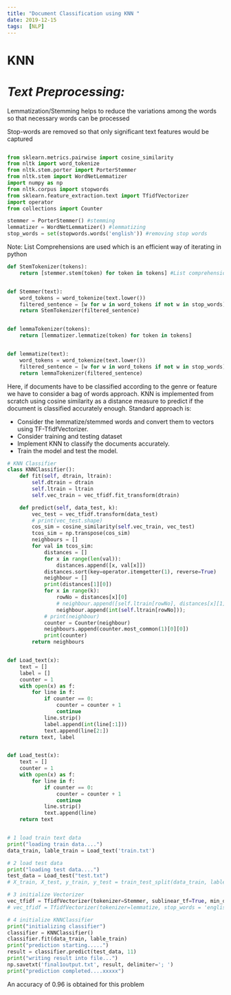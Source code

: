 ```yaml
---
title: "Document Classification using KNN "
date: 2019-12-15
tags:  [NLP]
---
```


# KNN

# *Text Preprocessing:*
Lemmatization/Stemming helps to reduce the variations among the words so that necessary words can be processed

Stop-words are removed so that only significant text features would be captured


```python

from sklearn.metrics.pairwise import cosine_similarity
from nltk import word_tokenize
from nltk.stem.porter import PorterStemmer
from nltk.stem import WordNetLemmatizer
import numpy as np
from nltk.corpus import stopwords
from sklearn.feature_extraction.text import TfidfVectorizer
import operator
from collections import Counter

stemmer = PorterStemmer() #stemming
lemmatizer = WordNetLemmatizer() #lemmatizing
stop_words = set(stopwords.words('english')) #removing stop words
```
Note: List Comprehensions are used which is an efficient way of iterating in python
```python
def StemTokenizer(tokens):
    return [stemmer.stem(token) for token in tokens] #List comprehensions


def Stemmer(text):
    word_tokens = word_tokenize(text.lower())
    filtered_sentence = [w for w in word_tokens if not w in stop_words]
    return StemTokenizer(filtered_sentence)


def lemmaTokenizer(tokens):
    return [lemmatizer.lemmatize(token) for token in tokens]


def lemmatize(text):
    word_tokens = word_tokenize(text.lower())
    filtered_sentence = [w for w in word_tokens if not w in stop_words]
    return lemmaTokenizer(filtered_sentence)
```

Here, if documents have to be classified according to the genre or feature we have to consider a bag of words approach.
KNN is implemented from scratch using cosine similarity as a distance measure to predict if the document is classified accurately enough.
Standard approach is:

- Consider the lemmatize/stemmed words and convert them to vectors using TF-TfidfVectorizer.
-  Consider training and testing dataset
-  Implement KNN to classify the documents accurately.
-  Train the model and test the model.


```python
# KNN Classifier
class KNNClassifier():
    def fit(self, dtrain, ltrain):
        self.dtrain = dtrain
        self.ltrain = ltrain
        self.vec_train = vec_tfidf.fit_transform(dtrain)

    def predict(self, data_test, k):
        vec_test = vec_tfidf.transform(data_test)
        # print(vec_test.shape)
        cos_sim = cosine_similarity(self.vec_train, vec_test)
        tcos_sim = np.transpose(cos_sim)
        neighbours = []
        for val in tcos_sim:
            distances = []
            for x in range(len(val)):
                distances.append([x, val[x]])
            distances.sort(key=operator.itemgetter(1), reverse=True)
            neighbour = []
            print(distances[1][0])
            for x in range(k):
                rowNo = distances[x][0]
                # neighbour.append([self.ltrain[rowNo], distances[x][1] ])
                neighbour.append(int(self.ltrain[rowNo]));
            # print(neighbour)
            counter = Counter(neighbour)
            neighbours.append(counter.most_common(1)[0][0])
            print(counter)
        return neighbours


def Load_text(x):
    text = []
    label = []
    counter = 1
    with open(x) as f:
        for line in f:
            if counter == 0:
                counter = counter + 1
                continue
            line.strip()
            label.append(int(line[:1]))
            text.append(line[2:])
    return text, label


def Load_test(x):
    text = []
    counter = 1
    with open(x) as f:
        for line in f:
            if counter == 0:
                counter = counter + 1
                continue
            line.strip()
            text.append(line)
    return text


# 1 load train text data
print("loading train data....")
data_train, lable_train = Load_text('train.txt')

# 2 load test data
print("loading test data....")
test_data = Load_test("test.txt")
# X_train, X_test, y_train, y_test = train_test_split(data_train, lable_train, test_size=0.2)

# 3 initialize Vectorizer
vec_tfidf = TfidfVectorizer(tokenizer=Stemmer, sublinear_tf=True, min_df=0.005, stop_words='english')
# vec_tfidf = TfidfVectorizer(tokenizer=lemmatize, stop_words = 'english' )

# 4 initialize KNNClassifier
print("initializing classifier")
classifier = KNNClassifier()
classifier.fit(data_train, lable_train)
print("prediction starting.....")
result = classifier.predict(test_data, 11)
print("writing result into file...")
np.savetxt('final1output.txt', result, delimiter='; ')
print("prediction completed....xxxxx")
```
An accuracy of 0.96 is obtained for this problem
